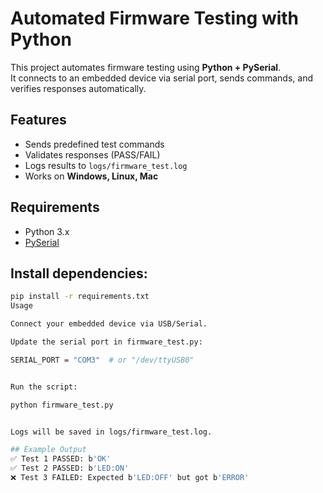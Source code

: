# Automated Firmware Testing with Python

This project automates firmware testing using **Python + PySerial**.  
It connects to an embedded device via serial port, sends commands, and verifies responses automatically.

## Features
- Sends predefined test commands
- Validates responses (PASS/FAIL)
- Logs results to `logs/firmware_test.log`
- Works on **Windows, Linux, Mac**

## Requirements
- Python 3.x
- [PySerial](https://pypi.org/project/pyserial/)

## Install dependencies:
```bash
pip install -r requirements.txt
Usage

Connect your embedded device via USB/Serial.

Update the serial port in firmware_test.py:

SERIAL_PORT = "COM3"  # or "/dev/ttyUSB0"


Run the script:

python firmware_test.py


Logs will be saved in logs/firmware_test.log.

## Example Output
✅ Test 1 PASSED: b'OK'
✅ Test 2 PASSED: b'LED:ON'
❌ Test 3 FAILED: Expected b'LED:OFF' but got b'ERROR'
